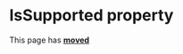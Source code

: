 # IsSupported property #

This page has [**moved**](https://lib-docs.delphidabbler.com/ShellFolders/2/API/TPJSpecialFolderInfo-IsSupported)